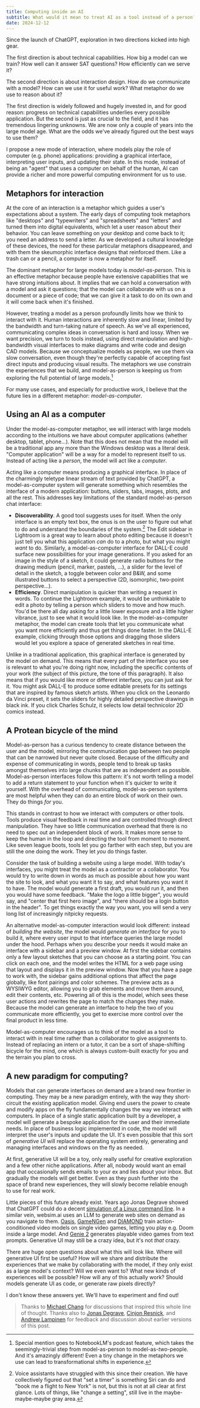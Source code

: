 ```yaml
---
title: Computing inside an AI
subtitle: What would it mean to treat AI as a tool instead of a person?
date: 2024-12-12
---
```


Since the launch of ChatGPT, exploration in two directions kicked into high gear. 

The first direction is about technical capabilities. How big a model can we train? How well can it answer SAT questions? How efficiently can we serve it?

The second direction is about interaction design. How do we communicate with a model? How can we use it for useful work? What metaphor do we use to reason about it?

The first direction is widely followed and hugely invested in, and for good reason: progress on technical capabilities underlies every possible application. But the second is just as crucial to the field, and it has tremendous lingering unknowns. We are now only a couple of years into the large model age. What are the odds we've already figured out the best ways to use them?

I propose a new mode of interaction, where models play the role of computer (e.g. phone) applications: providing a graphical interface, interpreting user inputs, and updating their state. In this mode, instead of being an "agent" that uses a computer on behalf of the human, AI can provide a richer and more powerful computing environment for us to use.


## Metaphors for interaction

At the core of an interaction is a metaphor which guides a user's expectations about a system. The early days of computing took metaphors like "desktops" and "typewriters" and "spreadsheets" and "letters" and turned them into digital equivalents, which let a user reason about their behavior. You can leave something on your desktop and come back to it; you need an address to send a letter. As we developed a cultural knowledge of these devices, the need for these particular metaphors disappeared, and with them the skeumorphic interface designs that reinforced them. Like a trash can or a pencil, a computer is now a metaphor for itself.

The dominant metaphor for large models today is *model-as-person*. This is an effective metaphor because people have extensive capabilities that we have strong intuitions about. It implies that we can hold a conversation with a model and ask it questions; that the model can collaborate with us on a document or a piece of code; that we can give it a task to do on its own and it will come back when it's finished.

However, treating a model as a person profoundly limits how we think to interact with it. Human interactions are inherently slow and linear, limited by the bandwidth and turn-taking nature of speech. As we've all experienced, communicating complex ideas in conversation is hard and lossy. When we want precision, we turn to tools instead, using direct manipulation and high-bandwidth visual interfaces to make diagrams and write code and design CAD models. Because we conceptualize models as people, we use them via slow conversation, even though they're perfectly capable of accepting fast direct inputs and producing visual results. The metaphors we use constrain the experiences that we build, and model-as-person is keeping us from exploring the full potential of large models.[^notebooklm]

For many use cases, and especially for productive work, I believe that the future lies in a different metaphor: *model-as-computer*. 


## Using an AI as a computer

Under the model-as-computer metaphor, we will interact with large models according to the intuitions we have about computer applications (whether desktop, tablet, phone...). Note that this does not mean that the model will be a traditional app any more than the Windows desktop was a literal desk. "Computer application" will be a way for a model to represent itself to us. Instead of acting like a *person*, the model will act like a *computer*.

Acting like a computer means producing a graphical interface. In place of the charmingly teletype linear stream of text provided by ChatGPT, a model-as-computer system will generate something which resembles the interface of a modern application: buttons, sliders, tabs, images, plots, and all the rest. This addresses key limitations of the standard model-as-person chat interface:

- **Discoverability**. A good tool suggests uses for itself. When the only interface is an empty text box, the onus is on the user to figure out what to do and understand the boundaries of the system.[^voice-assistants] The Edit sidebar in Lightroom is a great way to learn about photo editing because it doesn't just tell you what this application *can* do to a photo, but what you might *want* to do. Similarly, a model-as-computer interface for DALL-E could surface new possibilities for your image generations. If you asked for an image in the style of a sketch, it could generate radio buttons for the drawing medium (pencil, marker, pastels, ...), a slider for the level of detail in the sketch, a toggle between color and B&W, and some illustrated buttons to select a perspective (2D, isomorphic, two-point perspective...).
- **Efficiency**. Direct manipulation is quicker than writing a request in words. To continue the Lightroom example, it would be unthinkable to edit a photo by telling a person which sliders to move and how much. You'd be there all day asking for a little lower exposure and a little higher vibrance, just to see what it would look like. In the model-as-computer metaphor, the model can create tools that let you communicate what you want more efficiently and thus get things done faster. In the DALL-E example, clicking through those options and dragging those sliders would let you explore a space of generated sketches in real time.

Unlike in a traditional application, this graphical interface is generated by the model on demand. This means that every part of the interface you see is relevant to what you're doing right now, including the specific contents of your work (the subject of this picture, the tone of this paragraph). It also means that if you would like more or different interface, you can just ask for it. You might ask DALL-E to produce some editable presets for its settings that are inspired by famous sketch artists. When you click on the Leonardo da Vinci preset, it sets the sliders for highly detailed perspective drawings in black ink. If you click Charles Schulz, it selects low detail technicolor 2D comics instead.


## A Protean bicycle of the mind

Model-as-person has a curious tendency to create distance between the user and the model, mirroring the communication gap between two people that can be narrowed but never quite closed. Because of the difficulty and expense of communicating in words, people tend to break up tasks amongst themselves into large chunks that are as independent as possible. Model-as-person interfaces follow this pattern: it's not worth telling a model to add a return statement to your function when it's quicker to write it yourself. With the overhead of communicating, model-as-person systems are most helpful when they can do an entire block of work on their own. They do things *for* you.

This stands in contrast to how we interact with computers or other tools. Tools produce visual feedback in real time and are controlled through direct manipulation. They have so little communication overhead that there is no need to spec out an independent block of work. It makes more sense to keep the human in the loop and directing the tool from moment to moment. Like seven league boots, tools let you go farther with each step, but you are still the one doing the work. They let *you* do things faster.

Consider the task of building a website using a large model. With today's interfaces, you might treat the model as a contractor or a collaborator. You would try to write down in words as much as possible about how you want the site to look, and what you want it to say, and what features you want it to have. The model would generate a first draft, you would run it, and then you would have some feedback. "Make the logo a little bigger", you would say, and "center that first hero image", and "there should be a login button in the header". To get things exactly the way you want, you will send a very long list of increasingly nitpicky requests.

An alternative model-as-computer interaction would look different: instead of *building the website*, the model would *generate an interface* for *you* to build it, where every user input to that interface queries the large model under the hood. Perhaps when you describe your needs it would make an interface with a sidebar and a preview window. At first the sidebar contains only a few layout sketches that you can choose as a starting point. You can click on each one, and the model writes the HTML for a web page using that layout and displays it in the preview window. Now that you have a page to work with, the sidebar gains additional options that affect the page globally, like font pairings and color schemes. The preview acts as a WYSIWYG editor, allowing you to grab elements and move them around, edit their contents, etc. Powering all of this is the model, which sees these user actions and rewrites the page to match the changes they make. Because the model can generate an interface to help the two of you communicate more efficiently, you get to exercise more control over the final product in less time.

Model-as-computer encourages us to think of the model as a tool to interact with in real time rather than a collaborator to give assignments to. Instead of replacing an intern or a tutor, it can be a sort of shape-shifting bicycle for the mind, one which is always custom-built exactly for you and the terrain you plan to cross.


## A new paradigm for computing?

Models that can generate interfaces on demand are a brand new frontier in computing. They may be a new paradigm entirely, with the way they short-circuit the existing application model. Giving end users the power to create and modify apps on the fly fundamentally changes the way we interact with computers. In place of a single static application built by a developer, a model will generate a bespoke application for the user and their immediate needs. In place of business logic implemented in code, the model will interpret the user's inputs and update the UI. It's even possible that this sort of *generative UI* will replace the operating system entirely, generating and managing interfaces and windows on the fly as needed.

At first, generative UI will be a toy, only really useful for creative exploration and a few other niche applications. After all, nobody would want an email app that occasionally sends emails to your ex and lies about your inbox. But gradually the models will get better. Even as they push further into the space of brand new experiences, they will slowly become reliable enough to use for real work.

Little pieces of this future already exist. Years ago Jonas Degrave showed that ChatGPT could do a decent [simulation of a Linux command line](https://www.engraved.blog/building-a-virtual-machine-inside/). In a similar vein, websim.ai uses an LLM to generate web sites on demand as you navigate to them. [Oasis](https://oasis-model.github.io), [GameNGen](https://gamengen.github.io) and [DIAMOND](https://diamond-wm.github.io) train action-conditioned video models on single video games, letting you play e.g. Doom inside a large model. And [Genie 2](https://deepmind.google/discover/blog/genie-2-a-large-scale-foundation-world-model/) generates playable video games from text prompts. Generative UI may still be a crazy idea, but it's not *that* crazy.

There are huge open questions about what this will look like. Where will generative UI first be useful? How will we share and distribute the experiences that we make by collaborating with the model, if they only exist as a large model's context? Will we even want to? What new kinds of experiences will be possible? How will any of this actually work? Should models generate UI as code, or generate raw pixels directly?

I don't know these answers yet. We'll have to experiment and find out!

> Thanks to [Michael Chang](https://x.com/mmmbchang?s=21&t=z068JnyK1Ebi5cT1b1tUEA) for discussions that inspired this whole line of thought. Thanks also to [Jonas Degrave](https://www.engraved.blog), [Cinjon Resnick](https://x.com/cinjoncin), and [Andrew Lampinen](https://lampinen.github.io) for feedback and discussion about earlier versions of this post.



[^notebooklm]: Special mention goes to NotebookLM's podcast feature, which takes the seemingly-trivial step from model-as-person to model-as-*two*-people. And it's amazingly different! Even a tiny change in the metaphors we use can lead to transformational shifts in experience.
[^voice-assistants]: Voice assistants have struggled with this since their creation. We have collectively figured out that "set a timer" is something Siri can do and "book me a flight to New York" is not, but this is not at all clear at first glance. Lots of things, like "change a setting", still live in the maybe-maybe-maybe gray area.
